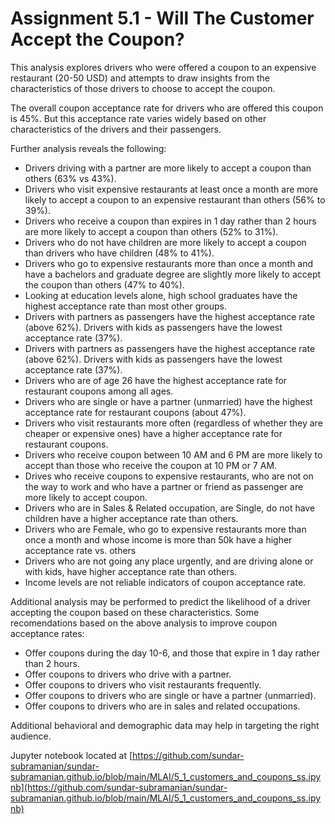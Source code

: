 # Assignment 5.1 - Will The Customer Accept the Coupon?

This analysis explores drivers who were offered a coupon to an expensive restaurant (20-50 USD) and attempts to draw insights from the characteristics of those drivers to choose to accept the coupon.

The overall coupon acceptance rate for drivers who are offered this coupon is 45%. But this acceptance rate varies widely based on other characteristics of the drivers and their passengers. 

Further analysis reveals the following:

- Drivers driving with a partner are more likely to accept a coupon than others (63% vs 43%).
- Drivers who visit expensive restaurants at least once a month are more likely to accept a coupon to an expensive restaurant than others (56% to 39%).
- Drivers who receive a coupon than expires in 1 day rather than 2 hours are more likely to accept a coupon than others (52% to 31%).
- Drivers who do not have children are more likely to accept a coupon than drivers who have children (48% to 41%).
- Drivers who go to expensive restaurants more than once a month and have a bachelors and graduate degree are slightly more likely to accept the coupon than others (47% to 40%).
- Looking at education levels alone, high school graduates have the highest acceptance rate than most other groups.
- Drivers with partners as passengers have the highest acceptance rate (above 62%). Drivers with kids as passengers have the lowest acceptance rate (37%).
- Drivers with partners as passengers have the highest acceptance rate (above 62%). Drivers with kids as passengers have the lowest acceptance rate (37%). 
- Drivers who are of age 26 have the highest acceptance rate for restaurant coupons among all ages.
- Drivers who are single or have a partner (unmarried) have the highest acceptance rate for restaurant coupons (about 47%).
- Drivers who visit restaurants more often (regardless of whether they are cheaper or expensive ones) have a higher acceptance rate for restaurant coupons.
- Drivers who receive coupon between 10 AM and 6 PM are more likely to accept than those who receive the coupon at 10 PM or 7 AM.
- Drives who receive coupons to expensive restaurants, who are not on the way to work and who have a partner or friend as passenger are more likely to accept coupon.
- Drivers who are in Sales & Related occupation, are Single, do not have children have a higher acceptance rate than others.
- Drivers who are Female, who go to expensive restaurants more than once a month and whose income is more than 50k have a higher acceptance rate vs. others
- Drivers who are not going any place urgently, and are driving alone or with kids, have higher acceptance rate than others.
- Income levels are not reliable indicators of coupon acceptance rate.

Additional analysis may be performed to predict the likelihood of a driver accepting the coupon based on these characteristics. Some recomendations based on the above analysis to improve coupon acceptance rates:

- Offer coupons during the day 10-6, and those that expire in 1 day rather than 2 hours.
- Offer coupons to drivers who drive with a partner.
- Offer coupons to drivers who visit restaurants frequently. 
- Offer coupons to drivers who are single or have a partner (unmarried).
- Offer coupons to drivers who are in sales and related occupations.

Additional behavioral and demographic data may help in targeting the right audience.

Jupyter notebook located at [https://github.com/sundar-subramanian/sundar-subramanian.github.io/blob/main/MLAI/5_1_customers_and_coupons_ss.ipynb](https://github.com/sundar-subramanian/sundar-subramanian.github.io/blob/main/MLAI/5_1_customers_and_coupons_ss.ipynb)

 
